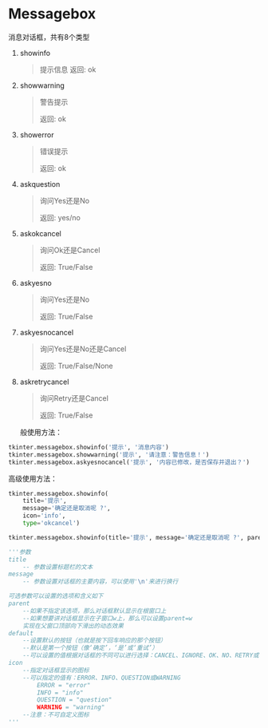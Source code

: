 # Messagebox

消息对话框，共有8个类型

1. showinfo

    > 提示信息
    > 返回: ok

2. showwarning

    > 警告提示
    >
    > 返回: ok

3. showerror

    > 错误提示
    >
    > 返回: ok

4. askquestion

    > 询问Yes还是No
    >
    > 返回:  yes/no

5. askokcancel

    > 询问Ok还是Cancel
    >
    > 返回: True/False

6. askyesno

    > 询问Yes还是No
    >
    > 返回: True/False

7. askyesnocancel

    > 询问Yes还是No还是Cancel
    >
    > 返回: True/False/None

8. askretrycancel
    > 询问Retry还是Cancel
    > 
    > 返回: True/False

	般使用方法：	

```python
tkinter.messagebox.showinfo('提示', '消息内容')
tkinter.messagebox.showwarning('提示', '请注意：警告信息！')
tkinter.messagebox.askyesnocancel('提示', '内容已修改，是否保存并退出？')
```

高级使用方法：

```python
tkinter.messagebox.showinfo(
    title='提示',
    message='确定还是取消呢 ?',
    icon='info',
    type='okcancel')

tkinter.messagebox.showinfo(title='提示', message='确定还是取消呢 ?', parent=self.frame)

'''参数
title
	-- 参数设置标题栏的文本
message
    -- 参数设置对话框的主要内容，可以使用'\n'来进行换行

可选参数可以设置的选项和含义如下
parent
    --如果不指定该选项，那么对话框默认显示在根窗口上
    --如果想要讲对话框显示在子窗口w上，那么可以设置parent=w
    实现在父窗口顶部向下滑出的动态效果
default
    --设置默认的按钮（也就是按下回车响应的那个按钮）
    --默认是第一个按钮（像‘确定’，‘是’或‘重试’）
    --可以设置的值根据对话框的不同可以进行选择：CANCEL、IGNORE、OK、NO、RETRY或YES
icon
    --指定对话框显示的图标
    --可以指定的值有：ERROR、INFO、QUESTION或WARNING
        ERROR = "error"
        INFO = "info"
        QUESTION = "question"
        WARNING = "warning"
    --注意：不可自定义图标
'''
```


